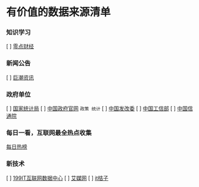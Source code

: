 # 有价值的数据来源清单

### 知识学习
[ ] [零点财经](https://www.zcaijing.com)

### 新闻公告
[ ] [巨潮资讯](http://www.cninfo.com.cn)

### 政府单位
[ ] [国家统计局](http://www.stats.gov.cn/tjsj/zxfb/)
[ ] [中国政府官网](http://www.gov.cn) `政策 统计`
[ ] [中国发改委](https://www.ndrc.gov.cn/fgsj/)
[ ] [中国工信部](http://www.miit.gov.cn/n1146312/n1146904/index.html)
[ ] [中国信通院](http://www.caict.ac.cn/xwdt/)

### 每日一看，互联网最全热点收集
[每日热榜](https://tophub.today/) 

### 新技术
[ ] [199IT互联网数据中心](http://www.199it.com/archives/1138647.html)
[ ] [艾媒网](https://www.iimedia.cn/)
[ ] [it桔子](https://www.itjuzi.com/bulletin)

